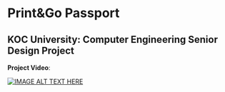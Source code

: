 # Print&Go Passport
## KOC University: Computer Engineering Senior Design Project


**Project Video**:

[![IMAGE ALT TEXT HERE](https://img.youtube.com/vi/Wtf_N1wvKDU/0.jpg)](https://www.youtube.com/watch?v=Wtf_N1wvKDU)
